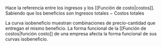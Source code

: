 
Hace la referencia entre los ingresos y los [[Función de costo|costos]]. Sabiendo que los beneficios son $\text{Ingresos totales}\ -\ \text{Costos totales}$ 

La curva isobeneficio muestran combinaciones de precio-cantidad que entregan el mismo beneficio. La forma funcional de la [[Función de costos|función costo]] de una empresa afecta la forma funcional de sus curvas isobeneficio.  